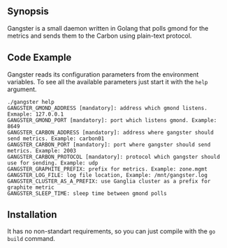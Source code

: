 ## Synopsis

Gangster is a small daemon written in Golang that polls gmond for the metrics and sends them to the Carbon using plain-text protocol.

## Code Example

Gangster reads its configuration parameters from the environment variables. To see all the available parameters just start it with the `help` argument.

```
./gangster help
GANGSTER_GMOND_ADDRESS [mandatory]: address which gmond listens. Exmaple: 127.0.0.1
GANGSTER_GMOND_PORT [mandatory]: port which listens gmond. Example: 8649
GANGSTER_CARBON_ADDRESS [mandatory]: address where gangster should send metrics. Example: carbon01
GANGSTER_CARBON_PORT [mandatory]: port where gangster should send metrics. Example: 2003
GANGSTER_CARBON_PROTOCOL [mandatory]: protocol which gangster should use for sending. Example: udp
GANGSTER_GRAPHITE_PREFIX: prefix for metrics. Example: zone.mgmt
GANGSTER_LOG_FILE: log file location, Example: /mnt/gangster.log
GANGSTER_CLUSTER_AS_A_PREFIX: use Ganglia cluster as a prefix for graphite metric
GANGSTER_SLEEP_TIME: sleep time between gmond polls
```

## Installation

It has no non-standart requirements, so you can just compile with the `go build` command.
